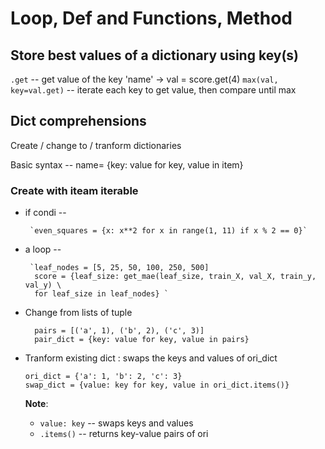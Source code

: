 # Loop, Def and Functions, Method

## Store best values of a dictionary using key(s)
`.get` -- get value of the key 'name'  -> val = score.get(4)
`max(val, key=val.get)` -- iterate each key to get value, then compare until max

## Dict comprehensions
Create / change to / tranform dictionaries

Basic syntax -- name= {key: value for key, value in item}
### Create with **iteam iterable**
-  if condi --
  
        `even_squares = {x: x**2 for x in range(1, 11) if x % 2 == 0}`

-  a loop --

        `leaf_nodes = [5, 25, 50, 100, 250, 500]
         score = {leaf_size: get_mae(leaf_size, train_X, val_X, train_y, val_y) \
         for leaf_size in leaf_nodes} `

         
- Change from lists of tuple
  
        pairs = [('a', 1), ('b', 2), ('c', 3)]
        pair_dict = {key: value for key, value in pairs}
  
- Tranform existing dict : swaps the keys and values of ori_dict
  
      ori_dict = {'a': 1, 'b': 2, 'c': 3}
      swap_dict = {value: key for key, value in ori_dict.items()}

  **Note**:
    - `value: key` -- swaps keys and values
    - `.items()` -- returns key-value pairs of ori
    
